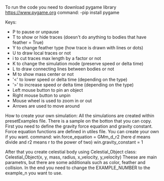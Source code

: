 To run the code you need to download pygame library
https://www.pygame.org
command: -pip install pygame

Keys:
- P to pause or unpause
- T to show or hide traces (doesn't do anything to bodies that have feather = True)
- Y to change feather type (how trace is drawn with lines or dots)
- U to draw local traces or not
- i  to cut traces max length by a factor or not
- K to change the simulation mode (preserve speed or delta time)
- L to draw connecting lines between bodies or not
- M to show mass center or not
- '<' to lower speed or delta time     (depending on the type)
- '>' to increase speed or delta time (depending on the type)
- Left mouse button to pin an object
- Right mouse button to unpin
- Mouse wheel is used to zoom in or out
- Arrows are used to move around

How to create your own simulation:
All the simulations are created within presetExamples file. There is a sample on the botton that you can copy. 
First you need to define the gravity force equation and gravity constant. Force equation functions are defined in utiles file. You can create your own if you want.
command:
win.force_equation = GMm_d_r2 (here _d_ means divide and r2 means r to the power of two)
win.gravity_constant = 1

After that you create celestial body using Celestial_Object class:
Celestial_Object(x, y, mass, radius, x_velocity, y_velocity) 
Theese are main parametrs, but there are some additionals such as color, feather and collision.
In the end you need to change the EXAMPLE_NUMBER to the example_n you want to use.
